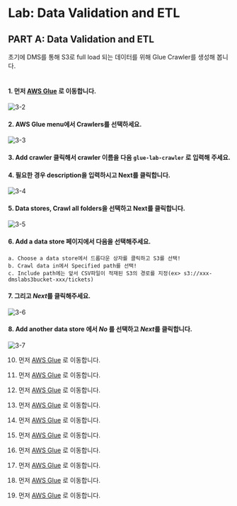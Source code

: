 # Lab: Data Validation and ETL

## PART A: Data Validation and ETL<br>
초기에 DMS를 통해 S3로 full load 되는 데이터를 위해 Glue Crawler를 생성해 봅니다.<br><br>
#### 1. 먼저 [**AWS Glue**](https://console.aws.amazon.com/glue/home) 로 이동합니다.
![3-2](https://user-images.githubusercontent.com/105655711/197322091-1206248a-1e51-464f-8699-feb3d58c57f1.png)

#### 2. AWS Glue menu에서 Crawlers를 선택하세요.
![3-3](https://user-images.githubusercontent.com/105655711/197322192-f7d1fffd-ae03-4542-a950-771ef1693e54.png)

#### 3. Add crawler 클릭해서 crawler 이름을 다음 `glue-lab-crawler` 로 입력해 주세요.

#### 4. 필요한 경우 description을 입력하시고 Next를 클릭합니다.
![3-4](https://user-images.githubusercontent.com/105655711/197322549-43c6cf83-439a-4518-b3aa-f4d9bbdf9214.png)

#### 5. **Data stores**, **Crawl all folders**을 선택하고 Next를 클릭합니다.
![3-5](https://user-images.githubusercontent.com/105655711/197322794-99e0b1fd-9804-476c-913b-a5619db3cef3.png)

#### 6. **Add a data store** 페이지에서 다음을 선택해주세요.
	a. Choose a data store에서 드롭다운 상자를 클릭하고 S3를 선택!
	b. Crawl data in에서 Specified path를 선택!
	c. Include path에는 앞서 CSV파일이 적재된 S3의 경로를 지정(ex> s3://xxx-dmslabs3bucket-xxx/tickets)

#### 7. 그리고 *Next*를 클릭해주세요.
![3-6](https://user-images.githubusercontent.com/105655711/197323218-92a189f4-fbd5-4468-9f72-a5f748377c79.png)

#### 8. Add another data store 에서 *No* 를 선택하고 *Next*를 클릭합니다.
![3-7](https://user-images.githubusercontent.com/105655711/197323390-b930a39c-3906-4fdf-b5f7-6db58693cde9.png)

10. 먼저 [AWS Glue](https://console.aws.amazon.com/glue/home) 로 이동합니다.

11. 먼저 [AWS Glue](https://console.aws.amazon.com/glue/home) 로 이동합니다.

12. 먼저 [AWS Glue](https://console.aws.amazon.com/glue/home) 로 이동합니다.

13. 먼저 [AWS Glue](https://console.aws.amazon.com/glue/home) 로 이동합니다.

14. 먼저 [AWS Glue](https://console.aws.amazon.com/glue/home) 로 이동합니다.

15. 먼저 [AWS Glue](https://console.aws.amazon.com/glue/home) 로 이동합니다.

16. 먼저 [AWS Glue](https://console.aws.amazon.com/glue/home) 로 이동합니다.

17. 먼저 [AWS Glue](https://console.aws.amazon.com/glue/home) 로 이동합니다.

18. 먼저 [AWS Glue](https://console.aws.amazon.com/glue/home) 로 이동합니다.

19. 먼저 [AWS Glue](https://console.aws.amazon.com/glue/home) 로 이동합니다.

